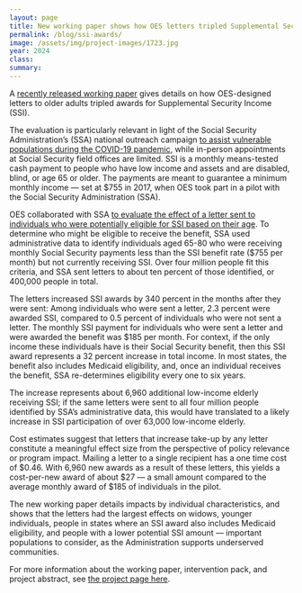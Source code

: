 ```yaml
---	
layout: page	
title: New working paper shows how OES letters tripled Supplemental Security Income awards?
permalink: /blog/ssi-awards/	
image: /assets/img/project-images/1723.jpg
year: 2024
class:	
summary: 	
---	
```


A <a href="https://oes.gsa.gov/assets/publications/1723%20-%20Hemmeter%20et%20al%20(2021)%20-%20Communicating%20Program%20Eligibility%20A%20Supplemental%20Security%20Income%20(SSI)%20Field%20Experiment.pdf">recently released working paper</a> gives details on how OES-designed letters to older adults tripled awards for Supplemental Security Income (SSI). 

The evaluation is particularly relevant in light of the Social Security Administration’s (SSA) national outreach campaign <a href="https://blog.ssa.gov/outreach-to-vulnerable-populations-during-the-covid-19-pandemic/">to assist vulnerable populations during the COVID-19 pandemic</a>, while in-person appointments at Social Security field offices are limited. SSI is a monthly means-tested cash payment to people who have low income and assets and are disabled, blind, or age 65 or older. The payments are meant to guarantee a minimum monthly income — set at $755 in 2017, when OES took part in a pilot with the Social Security Administration (SSA). 

OES collaborated with SSA <a href="https://oes.gsa.gov/projects/increasing-ssi-uptake/">to evaluate the effect of a letter sent to individuals who were potentially eligible for SSI based on their age</a>. To determine who might be eligible to receive the benefit, SSA used administrative data to identify individuals aged 65-80 who were receiving monthly Social Security payments less than the SSI benefit rate ($755 per month) but not currently receiving SSI. Over four million people fit this criteria, and SSA sent letters to about ten percent of those identified, or 400,000 people in total. 

The letters increased SSI awards by 340 percent in the months after they were sent: Among individuals who were sent a letter, 2.3 percent were awarded SSI, compared to 0.5 percent of individuals who were not sent a letter. The monthly SSI payment for individuals who were sent a letter and were awarded the benefit was $185 per month. For context, if the only income these individuals have is their Social Security benefit, then this SSI award represents a 32 percent increase in total income. In most states, the benefit also includes Medicaid eligibility, and, once an individual receives the benefit, SSA re-determines eligibility every one to six years.

The increase represents about 6,960 additional low-income elderly receiving SSI; if the same letters were sent to all four million people identified by SSA’s administrative data, this would have translated to a likely increase in SSI participation of over 63,000 low-income elderly. 

Cost estimates suggest that letters that increase take-up by any letter constitute a meaningful effect size from the perspective of policy relevance or program impact. Mailing a letter to a single recipient has a one time cost of $0.46. With 6,960 new awards as a result of these letters, this yields a cost-per-new award of about $27 — a small amount compared to the average monthly award of $185 of individuals in the pilot. 

The new working paper details impacts by individual characteristics, and shows that the letters had the largest effects on widows, younger individuals, people in states where an SSI award also includes Medicaid eligibility, and people with a lower potential SSI amount — important populations to consider, as the Administration supports underserved communities. 

For more information about the working paper, intervention pack, and project abstract, see <a href="https://oes.gsa.gov/projects/increasing-ssi-uptake/">the project page here</a>. 
